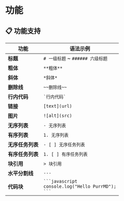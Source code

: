 # 功能

## 📋 功能支持

| 功能 | 语法示例 |
|------|----------|
| **标题** | `# 一级标题` ~ `###### 六级标题` |
| **粗体** | `**粗体**` |
| **斜体** | `*斜体*` |
| **删除线** | `~~删除线~~` |
| **行内代码** | `` `行内代码` `` |
| **链接** | `[text](url)` |
| **图片** | `![alt](src)` |
| **无序列表** | `- 无序列表` |
| **有序列表** | `1. 无序列表` |
| **无序任务列表** | `- [ ] 无序任务列表` |
| **有序任务列表** | `1. [ ] 有序任务列表` |
| **块引用** | `> 块引用` |
| **水平分割线** | `---` |
| **代码块** | ` ```javascript ` <br>`console.log("Hello PurrMD");`<br> ` ``` ` |

